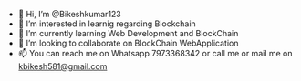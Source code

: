 - 👋 Hi, I’m @Bikeshkumar123
- 👀 I’m interested in learnig regarding Blockchain
- 🌱 I’m currently learning Web Development and BlockChain
- 💞️ I’m looking to collaborate on BlockChain WebApplication 
- 📫 You can reach me on Whatsapp 7973368342 or call me or mail me on kbikesh581@gmail.com

